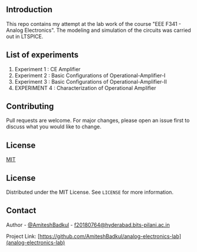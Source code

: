 ## Introduction
This repo contains my attempt at the lab work of the course "EEE F341 - Analog Electronics". The modeling and simulation of the circuits was carried out in LTSPICE.

## List of experiments
1. Experiment 1 : CE Amplifier
2. Experiment 2 : Basic Configurations of Operational-Amplifier-I
3. Experiment 3 : Basic Configurations of Operational-Amplifier-II
4. EXPERIMENT 4 : Characterization of Operational Amplifier

## Contributing
Pull requests are welcome. For major changes, please open an issue first to discuss what you would like to change.


## License
[MIT](https://github.com/AmiteshBadkul/analog-electronics-lab/blob/master/LICENSE)

<!-- LICENSE -->
## License

Distributed under the MIT License. See `LICENSE` for more information.

<!-- CONTACT -->
## Contact

Author - [@AmiteshBadkul](https://github.com/AmiteshBadkul) - f20180764@hyderabad.bits-pilani.ac.in

Project Link: [https://github.com/AmiteshBadkul/analog-electronics-lab](analog-electronics-lab)
